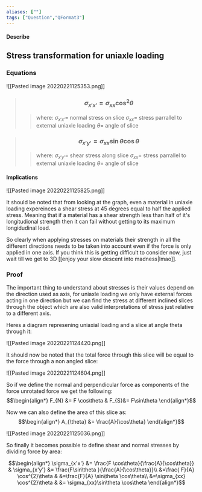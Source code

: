 ```yaml
---
aliases: [""]
tags: ["Question","QFormat3"]
---
```


#### Describe
## Stress transformation for uniaxle loading
### Equations
![[Pasted image 20220221125353.png]]

> ### $$ \sigma_{x'x'} =\sigma_{xx} \cos^{2}\theta $$ 
>> where:
>> $\sigma_{x'x'}=$ normal stress on slice
>> $\sigma_{xx}=$ stress parrallel to external uniaxle loading
>> $\theta=$ angle of slice

> ### $$ \sigma_{x'y'} = \sigma_{xx}\sin\theta \cos\theta $$ 
>> where:
>> $\sigma_{x'y'}=$ shear stress along slice
>> $\sigma_{xx}=$ stress parrallel to external uniaxle loading
>> $\theta=$ angle of slice

#### Implications
![[Pasted image 20220221125825.png]]

It should be noted that from looking at the graph, even a material in uniaxle loading expereinces a shear stress at 45 degrees equal to half the applied stress. Meaning that if a material has a shear strength less than half of it's longitudional strength then it can fail without getting to its maximum longidudinal load.

So clearly when applying stresses on materials their strength in all the different directions needs to be taken into account even if the force is only applied in one axis. If you think this is getting difficult to consider now, just wait till we get to 3D [[enjoy your slow descent into madness|lmao]].

### Proof
The important thing to understand about stresses is their values depend on the direction used as axis, for uniaxle loading we only have external forces acting in one direction but we can find the stress at different inclined slices through the object which are also valid interpretations of stress just relative to a different axis.

Heres a diagram represening uniaxial loading and a slice at angle theta through it:

![[Pasted image 20220221124420.png]]

It should now be noted that the total force through this slice will be equal to the force through a non angled slice:

![[Pasted image 20220221124604.png]]

So if we define the normal and perpendicular force as components of the force unrotated force we get the following:
$$\begin{align*}
F_{N} &= F \cos\theta & F_{S}&= F\sin\theta 
\end{align*}$$

Now we can also define the area of this slice as:
$$\begin{align*}
A_{\theta} &= \frac{A}{\cos\theta}
\end{align*}$$


![[Pasted image 20220221125036.png]]

So finally it becomes possible to define shear and normal stresses by dividing force by area:

$$\begin{align*}
\sigma_{x'x'} &= \frac{F \cos\theta}{\frac{A}{\cos\theta}} & \sigma_{x'y'} &= \frac{F\sin\theta }{\frac{A}{\cos\theta}}\\
&=\frac{ F}{A} \cos^{2}\theta & &=\frac{F}{A} \sin\theta \cos\theta\\
&=\sigma_{xx} \cos^{2}\theta  & &= \sigma_{xx}\sin\theta \cos\theta 
\end{align*}$$